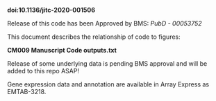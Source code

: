 **doi:10.1136/jitc-2020-001506**

Release of this code has been Approved by BMS: *PubD - 00053752*

This document describes the relationship of code to figures:

**CM009 Manuscript Code outputs.txt**

Release of some underlying data is pending BMS approval and will be added to this repo ASAP!

Gene expression data and annotation are available in Array Express as EMTAB-3218.
